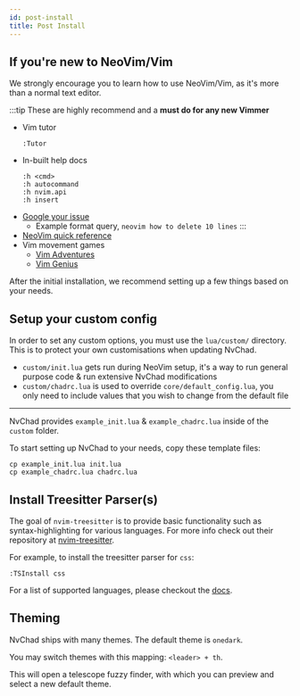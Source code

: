 ```yaml
---
id: post-install
title: Post Install
---
```


## If you're new to NeoVim/Vim

We strongly encourage you to learn how to use NeoVim/Vim, as it's more than a normal text editor.

:::tip
These are highly recommend and a **must do for any new Vimmer**

- Vim tutor
  ```
  :Tutor
  ```
- In-built help docs
  ```
  :h <cmd>
  :h autocommand
  :h nvim.api
  :h insert
  ```
- [Google your issue](https://google.com)
  - Example format query, `neovim how to delete 10 lines`
    :::
- [NeoVim quick reference](https://neovim.io/doc/user/quickref.html)
- Vim movement games
  - [Vim Adventures](https://vim-adventures.com/)
  - [Vim Genius](http://www.vimgenius.com/)

After the initial installation, we recommend setting up a few things based on your needs.

## Setup your custom config

In order to set any custom options, you must use the `lua/custom/` directory. This is to protect your own customisations when updating NvChad.

- `custom/init.lua` gets run during NeoVim setup, it's a way to run general purpose code & run extensive NvChad modifications
- `custom/chadrc.lua` is used to override `core/default_config.lua`, you only need to include values that you wish to change from the default file

---

NvChad provides `example_init.lua` & `example_chadrc.lua` inside of the `custom` folder.

To start setting up NvChad to your needs, copy these template files:

```
cp example_init.lua init.lua
cp example_chadrc.lua chadrc.lua
```

## Install Treesitter Parser(s)

The goal of `nvim-treesitter` is to provide basic functionality such as syntax-highlighting for various languages. For more info check out their repository at [nvim-treesitter](https://github.com/nvim-treesitter/nvim-treesitter).

For example, to install the treesitter parser for `css`:

```shell
:TSInstall css
```

For a list of supported languages, please checkout the [docs](https://github.com/nvim-treesitter/nvim-treesitter#supported-languages).

## Theming

NvChad ships with many themes. The default theme is `onedark`.

You may switch themes with this mapping: `<leader> + th`.

This will open a telescope fuzzy finder, with which you can preview and select a new default theme.
